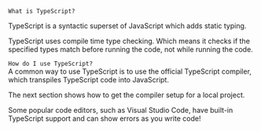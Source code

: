 
```What is TypeScript?```<br>

TypeScript is a syntactic superset of JavaScript which adds static typing.<br>

TypeScript uses compile time type checking. Which means it checks if the specified types match before running the code, not while running the code.


```How do I use TypeScript?```<br>
A common way to use TypeScript is to use the official TypeScript compiler, which transpiles TypeScript code into JavaScript.

The next section shows how to get the compiler setup for a local project.

Some popular code editors, such as Visual Studio Code, have built-in TypeScript support and can show errors as you write code!


